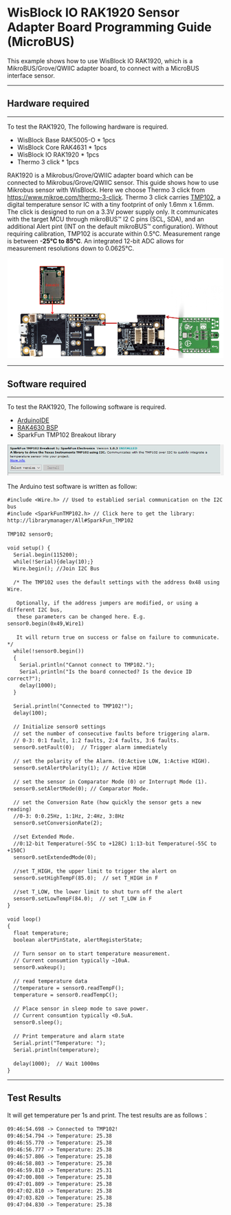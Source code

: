 # WisBlock IO RAK1920 Sensor Adapter Board Programming Guide (MicroBUS)

This example shows how to use WisBlock IO RAK1920, which is a MikroBUS/Grove/QWIIC adapter board, to connect with a MicroBUS interface sensor.

----
## Hardware required
----
To test the RAK1920, The following hardware is required.

- WisBlock Base RAK5005-O  *  1pcs
- WisBlock Core RAK4631  *  1pcs
- WisBlock IO RAK1920      *  1pcs
- Thermo 3 click     *  1pcs

RAK1920 is a Mikrobus/Grove/QWIIC adapter board which can be connected to Mikrobus/Grove/QWIIC sensor. This guide shows how to use Mikrobus sensor with WisBlock. Here we choose Thermo 3 click from https://www.mikroe.com/thermo-3-click.  Thermo 3 click carries [TMP102](https://download.mikroe.com/documents/datasheets/tmp102-data-sheet.pdf), a digital temperature sensor IC with a tiny footprint of only 1.6mm x 1.6mm. The click is designed to run on a 3.3V power supply only. It communicates with the target MCU through mikroBUS™ I2 C pins (SCL, SDA), and an additional Alert pint (INT on the default mikroBUS™ configuration). Without requiring calibration, TMP102 is accurate within 0.5°C. Measurement range is between **-25°C to 85°C**. An integrated 12-bit ADC allows for measurement resolutions down to 0.0625°C.

![1](res/1.png)

----
## Software required
----
To test the RAK1920, The following software is required.

- [ArduinoIDE](https://www.arduino.cc/en/Main/Software)
- [RAK4630 BSP](https://github.com/RAKWireless/RAK-nRF52-Arduino)
- SparkFun TMP102 Breakout library


![2](res/2.png)

The Arduino test software is written as follow:

```
#include <Wire.h> // Used to establied serial communication on the I2C bus
#include <SparkFunTMP102.h> // Click here to get the library: http://librarymanager/All#SparkFun_TMP102

TMP102 sensor0;

void setup() {
  Serial.begin(115200);
  while(!Serial){delay(10);}
  Wire.begin(); //Join I2C Bus
  
  /* The TMP102 uses the default settings with the address 0x48 using Wire.
  
   Optionally, if the address jumpers are modified, or using a different I2C bus,
   these parameters can be changed here. E.g. sensor0.begin(0x49,Wire1)
   
   It will return true on success or false on failure to communicate. */
  while(!sensor0.begin())
  {
    Serial.println("Cannot connect to TMP102.");
    Serial.println("Is the board connected? Is the device ID correct?");
    delay(1000);
  }
  
  Serial.println("Connected to TMP102!");
  delay(100);

  // Initialize sensor0 settings  
  // set the number of consecutive faults before triggering alarm.
  // 0-3: 0:1 fault, 1:2 faults, 2:4 faults, 3:6 faults.
  sensor0.setFault(0);  // Trigger alarm immediately
  
  // set the polarity of the Alarm. (0:Active LOW, 1:Active HIGH).
  sensor0.setAlertPolarity(1); // Active HIGH
  
  // set the sensor in Comparator Mode (0) or Interrupt Mode (1).
  sensor0.setAlertMode(0); // Comparator Mode.
  
  // set the Conversion Rate (how quickly the sensor gets a new reading)
  //0-3: 0:0.25Hz, 1:1Hz, 2:4Hz, 3:8Hz
  sensor0.setConversionRate(2);
  
  //set Extended Mode.
  //0:12-bit Temperature(-55C to +128C) 1:13-bit Temperature(-55C to +150C)
  sensor0.setExtendedMode(0);

  //set T_HIGH, the upper limit to trigger the alert on
  sensor0.setHighTempF(85.0);  // set T_HIGH in F
  
  //set T_LOW, the lower limit to shut turn off the alert
  sensor0.setLowTempF(84.0);  // set T_LOW in F
}
 
void loop()
{
  float temperature;
  boolean alertPinState, alertRegisterState;
  
  // Turn sensor on to start temperature measurement.
  // Current consumtion typically ~10uA.
  sensor0.wakeup();

  // read temperature data
  //temperature = sensor0.readTempF();
  temperature = sensor0.readTempC();
  
  // Place sensor in sleep mode to save power.
  // Current consumtion typically <0.5uA.
  sensor0.sleep();

  // Print temperature and alarm state
  Serial.print("Temperature: ");
  Serial.println(temperature);
  
  delay(1000);  // Wait 1000ms
}
```



----
## Test Results
It will get temperature per 1s and print. The test results are as follows：

```
09:46:54.698 -> Connected to TMP102!
09:46:54.794 -> Temperature: 25.38
09:46:55.770 -> Temperature: 25.38
09:46:56.777 -> Temperature: 25.38
09:46:57.806 -> Temperature: 25.38
09:46:58.803 -> Temperature: 25.38
09:46:59.810 -> Temperature: 25.31
09:47:00.808 -> Temperature: 25.38
09:47:01.809 -> Temperature: 25.38
09:47:02.810 -> Temperature: 25.38
09:47:03.820 -> Temperature: 25.38
09:47:04.830 -> Temperature: 25.38
```

